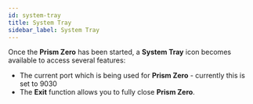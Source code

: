 ```yaml
---
id: system-tray
title: System Tray
sidebar_label: System Tray
---
```


Once the **Prism Zero** has been started, a **System Tray** icon becomes available to access several features:

* The current port which is being used for **Prism Zero** - currently this is set to 9030
* The **Exit** function allows you to fully close **Prism Zero**.


<!-- * **Open Command Line** gives access to full control of the application locally or remotely. A full list of the available commands can be seen by typing help. 
* **Open LUA Script** allows the use of scripts to execute predetermined actions within the application.
 
For further explanation of **Command Line** functions see the Command Line Section of this manual or type *help* once the **Command Line Terminal** is open.

For further explanation of **LUA scripting**, see the the LUA section of this manual or go to: <a href="https://www.lua.org/" target="_blank">https://www.lua.org/</a>
 -->
